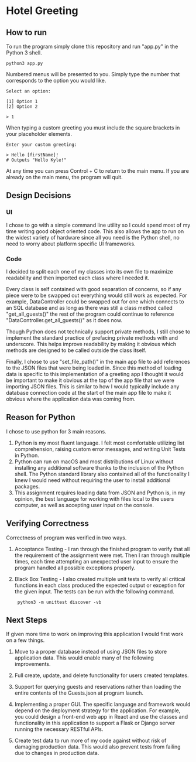 # Hotel Greeting

## How to run

To run the program simply clone this repository and run "app.py" in the Python 3 shell.

    python3 app.py

Numbered menus will be presented to you. Simply type the number that corresponds to the option you would like.

    Select an option:

    [1] Option 1
    [2] Option 2

    > 1

When typing a custom greeting you must include the square brackets in your placeholder elements.

    Enter your custom greeting:

    > Hello [firstName]!
    # Outputs "Hello Kyle!"

At any time you can press Control + C to return to the main menu. If you are already on the main menu, the program will quit.

## Design Decisions

### UI

I chose to go with a simple command line utility so I could spend most of my time writing good object oriented code. This also allows the app to run on the widest variety of hardware since all you need is the Python shell, no need to worry about platform specific UI frameworks.

### Code

I decided to split each one of my classes into its own file to maximize readability and then imported each class where I needed it. 

Every class is self contained with good separation of concerns, so if any piece were to be swapped out everything would still work as expected. For example, DataController could be swapped out for one which connects to an SQL database and as long as there was still a class method called "get_all_guests()" the rest of the program could continue to reference "DataController.get_all_guests()" as it does now.

Though Python does not technically support private methods, I still chose to implement the standard practice of prefacing private methods with and underscore. This helps improve readability by making it obvious which methods are designed to be called outside the class itself.

Finally, I chose to use "set_file_path()" in the main app file to add references to the JSON files that were being loaded in. Since this method of loading data is specific to this implementation of a greeting app I thought it would be important to make it obvious at the top of the app file that we were importing JSON files. This is similar to how I would typically include any database connection code at the start of the main app file to make it obvious where the application data was coming from.

## Reason for Python

I chose to use python for 3 main reasons.

1. Python is my most fluent language. I felt most comfortable utilizing list comprehension, raising custom error messages, and writing Unit Tests in Python.
2. Python can run on macOS and most distributions of Linux without installing any additional software thanks to the inclusion of the Python shell. The Python standard library also contained all of the functionality I knew I would need without requiring the user to install additional packages.
3. This assignment requires loading data from JSON and Python is, in my opinion, the best language for working with files local to the users computer, as well as accepting user input on the console.

## Verifying Correctness

Correctness of program was verified in two ways.

1. Acceptance Testing - I ran through the finished program to verify that all the requirement of the assignment were met. Then I ran through multiple times, each time attempting an unexpected user input to ensure the program handled all possible exceptions properly.

2. Black Box Testing - I also created multiple unit tests to verify all critical functions in each class produced the expected output or exception for the given input. The tests can be run with the following command.

        python3 -m unittest discover -vb


## Next Steps

If given more time to work on improving this application I would first work on a few things.

1. Move to a proper database instead of using JSON files to store application data. This would enable many of the following improvements.

2. Full create, update, and delete functionality for users created templates.

3. Support for querying guests and reservations rather than loading the entire contents of the Guests.json at program launch.

4. Implementing a proper GUI. The specific language and framework would depend on the deployment strategy for the application. For example, you could design a front-end web app in React and use the classes and functionality in this application to support a Flask or Django server running the necessary RESTful APIs.

5. Create test data to run more of my code against without risk of damaging production data. This would also prevent tests from failing due to changes in production data.


